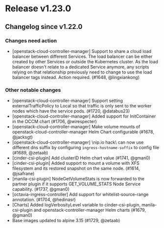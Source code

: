 # Release v1.23.0
## Changelog since v1.22.0

### Changes need action

* [openstack-cloud-controller-manager] Support to share a cloud load balancer between different Services. The load balancer can be either created by other Services or outside the Kubernetes cluster. As the load balancer doesn't relate to a dedicated Service anymore, any scripts relying on that relationship previously need to change to use the load balancer tags instead. Action required. (#1648, @lingxiankong)

### Other notable changes

* [openstack-cloud-controller-manager] Support setting externalTrafficPolicy to Local so that traffic is only sent to the worker nodes which have the service pods. (#1720, @databus23)
* [openstack-cloud-controller-manager] Added support for InitContainer in the OCCM chart (#1706, @wirespecter)
* [openstack-cloud-controller-manager] Make volume mounts of openstack-cloud-controller-manager Helm Chart configurable (#1678, @jacksgt)
* [openstack-cloud-controller-manager] \nip.io hack\ can now use different dns suffix by configuring `ingress-hostname-suffix` to config file (#1689, @zetaab)
* [cinder-csi-plugin] Add clusterID Helm chart value (#1741, @gman0)
* [cinder-csi-plugin] Added support to mount a volume with XFS filesystem and its restored snapshot on the same node. (#1614, @jsafrane)
* [manila-csi-plugin] NodeGetVolumeStats is now forwarded to the partner plugin if it supports GET_VOLUME_STATS Node Service capability. (#1737, @gman0)
* [octavia-ingress-controller] Add support for whitelist-source-range annotation. (#1704, @hedinasr)
* [Charts] Added logVerbosityLevel variable to cinder-csi-plugin, manila-csi-plugin and openstack-controller-manager Helm charts (#1679, @gman0)
* Base images updated to alpine 3.15 (#1729, @zetaab)